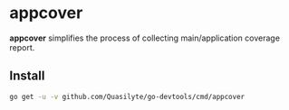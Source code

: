 # appcover

**appcover** simplifies the process of collecting main/application coverage report.

## Install

```bash
go get -u -v github.com/Quasilyte/go-devtools/cmd/appcover
```
